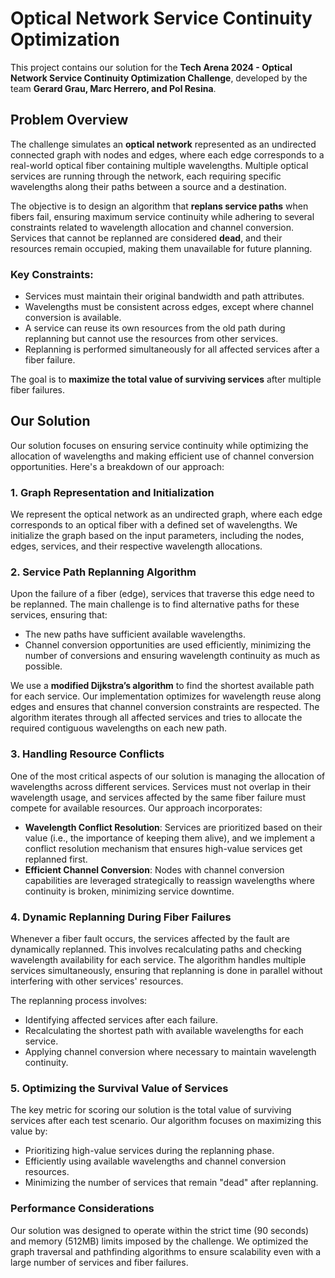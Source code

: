 # Optical Network Service Continuity Optimization

This project contains our solution for the **Tech Arena 2024 - Optical Network Service Continuity Optimization Challenge**, developed by the team **Gerard Grau, Marc Herrero, and Pol Resina**.

## Problem Overview

The challenge simulates an **optical network** represented as an undirected connected graph with nodes and edges, where each edge corresponds to a real-world optical fiber containing multiple wavelengths. Multiple optical services are running through the network, each requiring specific wavelengths along their paths between a source and a destination.

The objective is to design an algorithm that **replans service paths** when fibers fail, ensuring maximum service continuity while adhering to several constraints related to wavelength allocation and channel conversion. Services that cannot be replanned are considered **dead**, and their resources remain occupied, making them unavailable for future planning.

### Key Constraints:
- Services must maintain their original bandwidth and path attributes.
- Wavelengths must be consistent across edges, except where channel conversion is available.
- A service can reuse its own resources from the old path during replanning but cannot use the resources from other services.
- Replanning is performed simultaneously for all affected services after a fiber failure.

The goal is to **maximize the total value of surviving services** after multiple fiber failures.

## Our Solution

Our solution focuses on ensuring service continuity while optimizing the allocation of wavelengths and making efficient use of channel conversion opportunities. Here's a breakdown of our approach:

### 1. **Graph Representation and Initialization**
We represent the optical network as an undirected graph, where each edge corresponds to an optical fiber with a defined set of wavelengths. We initialize the graph based on the input parameters, including the nodes, edges, services, and their respective wavelength allocations.

### 2. **Service Path Replanning Algorithm**
Upon the failure of a fiber (edge), services that traverse this edge need to be replanned. The main challenge is to find alternative paths for these services, ensuring that:
- The new paths have sufficient available wavelengths.
- Channel conversion opportunities are used efficiently, minimizing the number of conversions and ensuring wavelength continuity as much as possible.
  
We use a **modified Dijkstra’s algorithm** to find the shortest available path for each service. Our implementation optimizes for wavelength reuse along edges and ensures that channel conversion constraints are respected. The algorithm iterates through all affected services and tries to allocate the required contiguous wavelengths on each new path.

### 3. **Handling Resource Conflicts**
One of the most critical aspects of our solution is managing the allocation of wavelengths across different services. Services must not overlap in their wavelength usage, and services affected by the same fiber failure must compete for available resources. Our approach incorporates:
- **Wavelength Conflict Resolution**: Services are prioritized based on their value (i.e., the importance of keeping them alive), and we implement a conflict resolution mechanism that ensures high-value services get replanned first.
- **Efficient Channel Conversion**: Nodes with channel conversion capabilities are leveraged strategically to reassign wavelengths where continuity is broken, minimizing service downtime.

### 4. **Dynamic Replanning During Fiber Failures**
Whenever a fiber fault occurs, the services affected by the fault are dynamically replanned. This involves recalculating paths and checking wavelength availability for each service. The algorithm handles multiple services simultaneously, ensuring that replanning is done in parallel without interfering with other services' resources.

The replanning process involves:
- Identifying affected services after each failure.
- Recalculating the shortest path with available wavelengths for each service.
- Applying channel conversion where necessary to maintain wavelength continuity.

### 5. **Optimizing the Survival Value of Services**
The key metric for scoring our solution is the total value of surviving services after each test scenario. Our algorithm focuses on maximizing this value by:
- Prioritizing high-value services during the replanning phase.
- Efficiently using available wavelengths and channel conversion resources.
- Minimizing the number of services that remain "dead" after replanning.

### Performance Considerations
Our solution was designed to operate within the strict time (90 seconds) and memory (512MB) limits imposed by the challenge. We optimized the graph traversal and pathfinding algorithms to ensure scalability even with a large number of services and fiber failures.
